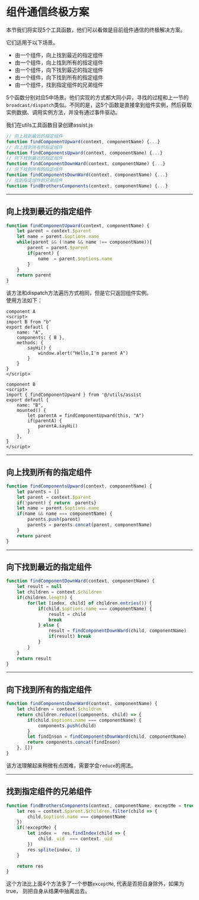 # 组件通信终极方案
本节我们将实现5个工具函数，他们可以看做是目前组件通信的终极解决方案。

它们适用于以下场景。
- 由一个组件，向上找到最近的指定组件
- 由一个组件，向上找到所有的指定组件
- 由一个组件，向下找到最近的指定组件
- 由一个组件，向下找到所有的指定组件
- 由一个组件，找到指定组件的兄弟组件

5个函数分别对应5中场景。他们实现的方式都大同小异，寻找的过程和上一节的`broadcast/dispatch`类似。不同的是，这5个函数是直接拿到组件实例，然后获取实例数据、调用实例方法，并没有通过事件驱动。


我们在utils工具函数目录创建assist.js
```js
// 向上找到最近的指定组件
function findComponentUpward(context, componentName) {...}
// 向上找到所有的指定组件
function findComponentsUpward(context, componentName) {...}
// 向下找到最近的指定组件
function findComponentDownWard(context, componentName) {...}
// 向下找到所有的指定组件
function findComponentsDownWard(context, componentName) {...}
// 找到指定组件的兄弟组件
function findBrothersComponents(context, componentName) {...}

```

* * *
## 向上找到最近的指定组件
```js
function findComponentUpward(context, componentName) {
    let parent = context.$parent 
    let name = parent.$options.name
    while(parent && (!name && name !== componentName)){
        parent = parent.$parent
        if(parent) {
            name  = parent.$options.name
        }
    }
    return parent
}
```
该方法和dispatch方法遍历方式相同，但是它只返回组件实例。   
使用方法如下：
```vue
component A
<script>
import B from "b"
export defautl {
    name: "A",
    components: { B },
    methods: {
        sayHi() {
            window.alert("Hello,I'm parent A")
        }
    }
}
</script>

```

```vue
component B
<script>
import { findComponentUpward } from '@/utils/assist
export defautl {
    name: "B",
    mounted() {
        let parentA = findComponentUpward(this, "A")
        if(parentA) {
            parentA.sayHi()
        }
    },
}
</script>

```



* * *
## 向上找到所有的指定组件
```js
function findComponentsUpward(context, componentName) {
    let parents = []
    let parent = context.$parent
    if(!parent) { return  parents}
    let name = parent.$options.name
    if(name && name === componentName) {
        parents.push(parent)
        parents = parents.concat(parent, componentName)
    }
    return parent
}
```


* * *
## 向下找到最近的指定组件
```js
function findComponentDownWard(context, componentName) {
    let result = null
    let children = context.$children
    if(children.length) {
        for(let [index, child] of children.entries()) {
            if(child.$options.name === componentName) {
                result = child
                break
            } else {
                result = findComponentDownWard(child, componentName)
                if(result) break
            }
        }
    }
    return result
}
```

* * *
## 向下找到所有的指定组件
```js
function findComponentsDownWard(context, componentName) {
    let children = context.$children
    return children.reduce((components, child) => {
        if(child.$options.name === componentName) {
            components.push(child)
        }
        let findInson = findComponentsDownWard(child, componentName)
        return components.concat(findInson)
    }, []) 
}
```
该方法理解起来稍微有点困难，需要学会`reduce`的用法。

* * *
## 找到指定组件的兄弟组件
```js
function findBrothersComponents(context, componentName, exceptMe = true) {
    let res = context.$parent.$children.filter(child => {
        child.$options.name === componentName
    })
    if(!exceptMe) {
        let index =  res.findIndex(child => {
            child._uid  === context._uid
        })
        res.splite(index, 1)
    }

    return res
}
```
这个方法比上面4个方法多了一个参数`exceptMe`, 代表是否把自身除外，如果为true， 则把自身从结果中抽离出去。


